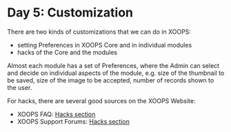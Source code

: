 # Day 5: Customization

There are two kinds of customizations that we can do in XOOPS:

* setting Preferences in XOOPS Core and in individual modules
* hacks of the Core and the modules
 
Almost each module has a set of Preferences, where the Admin can select and decide on individual aspects of the module, e.g. size of the thumbnail to be saved, size of the image to be accepted, number of records shown to the user.

For hacks, there are several good sources on the XOOPS Website:

- XOOPS FAQ: [Hacks section](http://xoops.org/modules/smartfaq/category.php?categoryid=18)
- XOOPS Support Forums: [Hacks section](http://xoops.org/modules/newbb/viewforum.php?forum=15)
 
